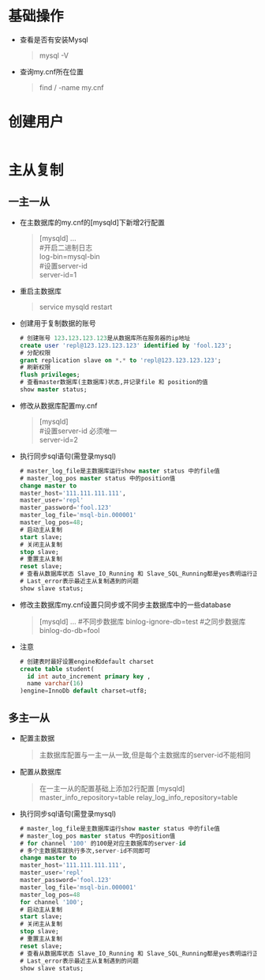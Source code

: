 # 基础操作

* 查看是否有安装Mysql
  > mysql -V
* 查询my.cnf所在位置
  > find / -name my.cnf

# 创建用户

```sql

```

# 主从复制

## 一主一从

* 在主数据库的my.cnf的[mysqld]下新增2行配置
  > [mysqld]
  > ...   
  > \#开启二进制日志   
  > log-bin=mysql-bin   
  > \#设置server-id   
  > server-id=1

* 重启主数据库
  > service mysqld restart

* 创建用于复制数据的账号
  ```sql
  # 创建账号 123.123.123.123是从数据库所在服务器的ip地址
  create user 'repl@123.123.123.123' identified by 'fool.123';
  # 分配权限
  grant replication slave on *.* to 'repl@123.123.123.123';
  # 刷新权限
  flush privileges;
  # 查看master数据库(主数据库)状态,并记录file 和 position的值
  show master status;
  ```
* 修改从数据库配置my.cnf
  > [mysqld]   
  > \#设置server-id 必须唯一   
  > server-id=2
* 执行同步sql语句(需登录mysql)
  ```sql
  # master_log_file是主数据库运行show master status 中的file值
  # master_log_pos master status 中的position值
  change master to 
  master_host='111.111.111.111',
  master_user='repl'
  master_password='fool.123'
  master_log_file='msql-bin.000001'
  master_log_pos=48;
  # 启动主从复制
  start slave;
  # 关闭主从复制
  stop slave;
  # 重置主从复制
  reset slave;
  # 查看从数据库状态 Slave_IO_Running 和 Slave_SQL_Running都是yes表明运行正常
  # Last_error表示最近主从复制遇到的问题
  show slave status;
  ```
* 修改主数据库my.cnf设置只同步或不同步主数据库中的一些database
  > [mysqld]
  > ...
  > \#不同步数据库
  > binlog-ignore-db=test
  > \#之同步数据库
  > binlog-do-db=fool
* 注意
  ```sql
  # 创建表时最好设置engine和default charset
  create table student(
    id int auto_increment primary key ,
    name varchar(16)
  )engine=InnoDb default charset=utf8;
  ```

## 多主一从

* 配置主数据
  > 主数据库配置与一主一从一致,但是每个主数据库的server-id不能相同

* 配置从数据库
  > 在一主一从的配置基础上添加2行配置
  > [mysqld]
  > master_info_repository=table
  > relay_log_info_repository=table
* 执行同步sql语句(需登录mysql)
  ```sql
  # master_log_file是主数据库运行show master status 中的file值
  # master_log_pos master status 中的position值
  # for channel '100' 的100是对应主数据库的server-id
  # 多个主数据库就执行多次,server-id不同即可
  change master to 
  master_host='111.111.111.111',
  master_user='repl'
  master_password='fool.123'
  master_log_file='msql-bin.000001'
  master_log_pos=48
  for channel '100';
  # 启动主从复制
  start slave;
  # 关闭主从复制
  stop slave;
  # 重置主从复制
  reset slave;
  # 查看从数据库状态 Slave_IO_Running 和 Slave_SQL_Running都是yes表明运行正常
  # Last_error表示最近主从复制遇到的问题
  show slave status;
  ```